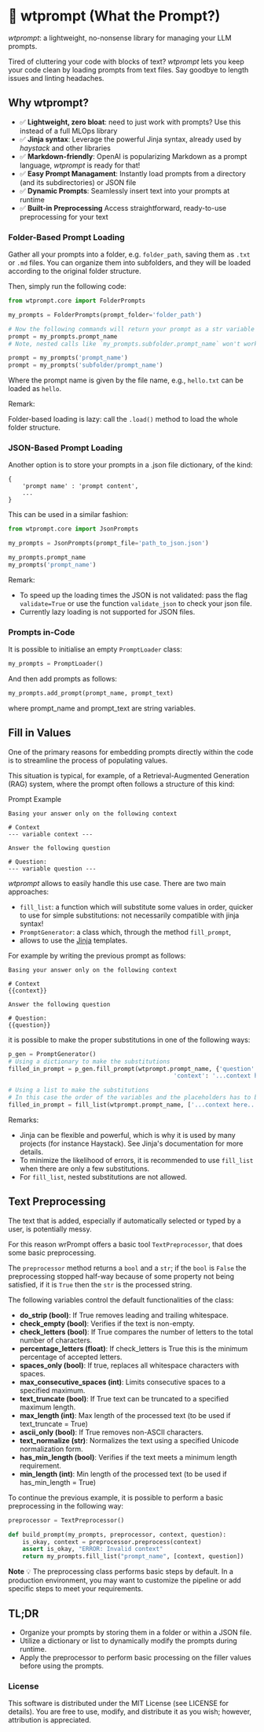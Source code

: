 # 🤌 wtprompt (What the Prompt?)

*wtprompt*: a lightweight, no-nonsense library for managing your LLM prompts.

Tired of cluttering your code with blocks of text? *wtprompt* lets you keep your code clean by loading prompts
from text files. Say goodbye to length issues and linting headaches.

## Why wtprompt?

- ✅ **Lightweight, zero bloat**: need to just work with prompts? Use this instead of a full MLOps library
- ✅ **Jinja syntax**: Leverage the powerful Jinja syntax, already used by *haystack* and other libraries
- ✅ **Markdown-friendly**: OpenAI is popularizing Markdown as a prompt language, *wtprompt* is ready for that!
- ✅ **Easy Prompt Managament**: Instantly load prompts from a directory (and its subdirectories) or JSON file
- ✅ **Dynamic Prompts**: Seamlessly insert text into your prompts at runtime
- ✅ **Built-in Preprocessing** Access straightforward, ready-to-use preprocessing for your text

### Folder-Based Prompt Loading

Gather all your prompts into a folder, e.g. `folder_path`, saving them as `.txt` or `.md` files. You can organize them
into subfolders, and they will be loaded according to the original folder structure.

Then, simply run the following code:

```python
from wtprompt.core import FolderPrompts

my_prompts = FolderPrompts(prompt_folder='folder_path')

# Now the following commands will return your prompt as a str variable
prompt = my_prompts.prompt_name
# Note, nested calls like `my_prompts.subfolder.prompt_name` won't work!

prompt = my_prompts('prompt_name')
prompt = my_prompts('subfolder/prompt_name')
```

Where the prompt name is given by the file name, e.g., `hello.txt` can be loaded as `hello`.

Remark:

Folder-based loading is lazy: call the `.load()` method to load the whole folder structure.

### JSON-Based Prompt Loading

Another option is to store your prompts in a .json file dictionary, of the kind:

    {
        'prompt name' : 'prompt content',
        ...
    }

This can be used in a similar fashion:

```python
from wtprompt.core import JsonPrompts

my_prompts = JsonPrompts(prompt_file='path_to_json.json')

my_prompts.prompt_name
my_prompts('prompt_name')
```


Remark:

- To speed up the loading times the JSON is not validated: pass the flag `validate=True` or use the function `validate_json` to check your json file.
- Currently lazy loading is not supported for JSON files.

### Prompts in-Code

It is possible to initialise an empty `PromptLoader` class:

```python
my_prompts = PromptLoader()
```

And then add prompts as follows:

```python
my_prompts.add_prompt(prompt_name, prompt_text)
```

where prompt_name and prompt_text are string variables.

## Fill in Values

One of the primary reasons for embedding prompts directly within the code
is to streamline the process of populating values.

This situation is typical, for example, of a Retrieval-Augmented Generation (RAG) system,
where the prompt often follows a structure of this kind:

<div class="code-title">Prompt Example</div>

```
Basing your answer only on the following context

# Context
--- variable context ---

Answer the following question

# Question:
--- variable question ---
```

*wtprompt* allows to easily handle this use case. There are two main approaches:

- `fill_list`: a function which will substitute some values in order, quicker to use for simple substitutions: not necessarily compatible with jinja syntax!
- `PromptGenerator`: a class which, through the method `fill_prompt`,
- allows to use the [Jinja](https://jinja.palletsprojects.com/en/3.1.x/) templates.

For example by writing the previous prompt as follows:

```
Basing your answer only on the following context

# Context
{{context}}

Answer the following question

# Question:
{{question}}
```

it is possible to make the proper substitutions in one of the following ways:

```python
p_gen = PromptGenerator()
# Using a dictionary to make the substitutions
filled_in_prompt = p_gen.fill_prompt(wtprompt.prompt_name, {'question': '...question here...',
                                               'context': '...context here...'})

# Using a list to make the substitutions
# In this case the order of the variables and the placeholders has to be the same
filled_in_prompt = fill_list(wtprompt.prompt_name, ['...context here...', '...question here...'])
```

Remarks:
- Jinja can be flexible and powerful, which is why it is used by many projects (for instance Haystack). See Jinja's documentation for more details.
- To minimize the likelihood of errors, it is recommended to use `fill_list` when there are only a few substitutions.
- For `fill_list`, nested substitutions are not allowed.

## Text Preprocessing

The text that is added, especially if automatically selected or typed by a user, is potentially
messy.

For this reason wrPrompt offers a basic tool `TextPreprocessor`, that does some basic preprocessing.

The `preprocessor` method returns a `bool` and a `str`; if the `bool` is `False`
the preprocessing stopped half-way because of some property not being satisfied, if it is
`True` then the `str` is the processed string.

The following  variables control the default functionalities of the class:


- **do_strip (bool)**: If True removes leading and trailing whitespace.
- **check_empty (bool)**: Verifies if the text is non-empty.
- **check_letters (bool)**: If True compares the number of letters to the total number of characters.
- **percentage_letters (float)**: If check_letters is True this is the minimum percentage of accepted letters.
- **spaces_only (bool)**: If true, replaces all whitespace characters with spaces.
- **max_consecutive_spaces (int)**: Limits consecutive spaces to a specified maximum.
- **text_truncate (bool)**: If True text can be truncated to a specified maximum length.
- **max_length (int)**: Max length of the processed text (to be used if text_truncate = True)
- **ascii_only (bool)**: If True removes non-ASCII characters.
- **text_normalize (str)**: Normalizes the text using a specified Unicode normalization form.
- **has_min_length (bool)**: Verifies if the text meets a minimum length requirement.
- **min_length (int)**: Min length of the processed text (to be used if has_min_length = True)

To continue the previous example, it is possible to perform a basic preprocessing in the following way:

```python
preprocessor = TextPreprocessor()

def build_prompt(my_prompts, preprocessor, context, question):
    is_okay, context = preprocessor.preprocess(context)
    assert is_okay, "ERROR: Invalid context"
    return my_prompts.fill_list("prompt_name", [context, question])
```


**Note** 💡 The preprocessing class performs basic steps by default. In a production environment, you may want to customize the pipeline or add specific steps to meet your requirements.

## TL;DR

- Organize your prompts by storing them in a folder or within a JSON file.
- Utilize a dictionary or list to dynamically modify the prompts during runtime.
- Apply the preprocessor to perform basic processing on the filler values before using the prompts.

### License

This software is distributed under the MIT License (see LICENSE for details).
You are free to use, modify, and distribute it as you wish; however, attribution is appreciated.

